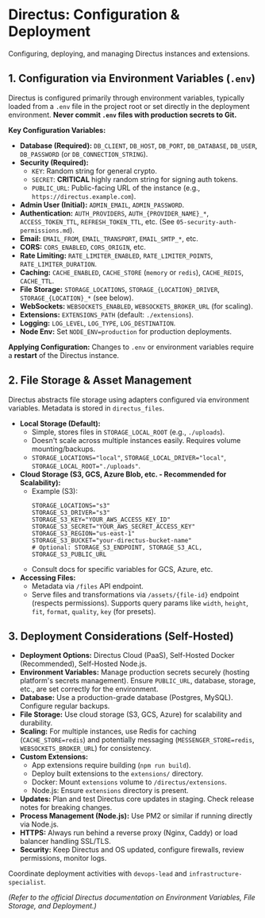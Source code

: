 # Directus: Configuration & Deployment

Configuring, deploying, and managing Directus instances and extensions.

## 1. Configuration via Environment Variables (`.env`)

Directus is configured primarily through environment variables, typically loaded from a `.env` file in the project root or set directly in the deployment environment. **Never commit `.env` files with production secrets to Git.**

**Key Configuration Variables:**

*   **Database (Required):** `DB_CLIENT`, `DB_HOST`, `DB_PORT`, `DB_DATABASE`, `DB_USER`, `DB_PASSWORD` (or `DB_CONNECTION_STRING`).
*   **Security (Required):**
    *   `KEY`: Random string for general crypto.
    *   `SECRET`: **CRITICAL** highly random string for signing auth tokens.
    *   `PUBLIC_URL`: Public-facing URL of the instance (e.g., `https://directus.example.com`).
*   **Admin User (Initial):** `ADMIN_EMAIL`, `ADMIN_PASSWORD`.
*   **Authentication:** `AUTH_PROVIDERS`, `AUTH_{PROVIDER_NAME}_*`, `ACCESS_TOKEN_TTL`, `REFRESH_TOKEN_TTL`, etc. (See `05-security-auth-permissions.md`).
*   **Email:** `EMAIL_FROM`, `EMAIL_TRANSPORT`, `EMAIL_SMTP_*`, etc.
*   **CORS:** `CORS_ENABLED`, `CORS_ORIGIN`, etc.
*   **Rate Limiting:** `RATE_LIMITER_ENABLED`, `RATE_LIMITER_POINTS`, `RATE_LIMITER_DURATION`.
*   **Caching:** `CACHE_ENABLED`, `CACHE_STORE` (`memory` or `redis`), `CACHE_REDIS`, `CACHE_TTL`.
*   **File Storage:** `STORAGE_LOCATIONS`, `STORAGE_{LOCATION}_DRIVER`, `STORAGE_{LOCATION}_*` (see below).
*   **WebSockets:** `WEBSOCKETS_ENABLED`, `WEBSOCKETS_BROKER_URL` (for scaling).
*   **Extensions:** `EXTENSIONS_PATH` (default: `./extensions`).
*   **Logging:** `LOG_LEVEL`, `LOG_TYPE`, `LOG_DESTINATION`.
*   **Node Env:** Set `NODE_ENV=production` for production deployments.

**Applying Configuration:** Changes to `.env` or environment variables require a **restart** of the Directus instance.

## 2. File Storage & Asset Management

Directus abstracts file storage using adapters configured via environment variables. Metadata is stored in `directus_files`.

*   **Local Storage (Default):**
    *   Simple, stores files in `STORAGE_LOCAL_ROOT` (e.g., `./uploads`).
    *   Doesn't scale across multiple instances easily. Requires volume mounting/backups.
    *   `STORAGE_LOCATIONS="local"`, `STORAGE_LOCAL_DRIVER="local"`, `STORAGE_LOCAL_ROOT="./uploads"`.
*   **Cloud Storage (S3, GCS, Azure Blob, etc. - Recommended for Scalability):**
    *   Example (S3):
        ```dotenv
        STORAGE_LOCATIONS="s3"
        STORAGE_S3_DRIVER="s3"
        STORAGE_S3_KEY="YOUR_AWS_ACCESS_KEY_ID"
        STORAGE_S3_SECRET="YOUR_AWS_SECRET_ACCESS_KEY"
        STORAGE_S3_REGION="us-east-1"
        STORAGE_S3_BUCKET="your-directus-bucket-name"
        # Optional: STORAGE_S3_ENDPOINT, STORAGE_S3_ACL, STORAGE_S3_PUBLIC_URL
        ```
    *   Consult docs for specific variables for GCS, Azure, etc.
*   **Accessing Files:**
    *   Metadata via `/files` API endpoint.
    *   Serve files and transformations via `/assets/{file-id}` endpoint (respects permissions). Supports query params like `width`, `height`, `fit`, `format`, `quality`, `key` (for presets).

## 3. Deployment Considerations (Self-Hosted)

*   **Deployment Options:** Directus Cloud (PaaS), Self-Hosted Docker (Recommended), Self-Hosted Node.js.
*   **Environment Variables:** Manage production secrets securely (hosting platform's secrets management). Ensure `PUBLIC_URL`, database, storage, etc., are set correctly for the environment.
*   **Database:** Use a production-grade database (Postgres, MySQL). Configure regular backups.
*   **File Storage:** Use cloud storage (S3, GCS, Azure) for scalability and durability.
*   **Scaling:** For multiple instances, use Redis for caching (`CACHE_STORE=redis`) and potentially messaging (`MESSENGER_STORE=redis`, `WEBSOCKETS_BROKER_URL`) for consistency.
*   **Custom Extensions:**
    *   App extensions require building (`npm run build`).
    *   Deploy built extensions to the `extensions/` directory.
    *   Docker: Mount `extensions` volume to `/directus/extensions`.
    *   Node.js: Ensure `extensions` directory is present.
*   **Updates:** Plan and test Directus core updates in staging. Check release notes for breaking changes.
*   **Process Management (Node.js):** Use PM2 or similar if running directly via Node.js.
*   **HTTPS:** Always run behind a reverse proxy (Nginx, Caddy) or load balancer handling SSL/TLS.
*   **Security:** Keep Directus and OS updated, configure firewalls, review permissions, monitor logs.

Coordinate deployment activities with `devops-lead` and `infrastructure-specialist`.

*(Refer to the official Directus documentation on Environment Variables, File Storage, and Deployment.)*